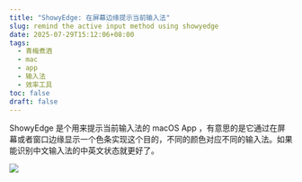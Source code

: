 ```yaml
---
title: "ShowyEdge: 在屏幕边缘提示当前输入法"
slug: remind the active input method using showyedge
date: 2025-07-29T15:12:06+08:00
tags:
  - 青梅煮酒
  - mac
  - app
  - 输入法
  - 效率工具
toc: false
draft: false
---
```


ShowyEdge 是个用来提示当前输入法的 macOS App ，有意思的是它通过在屏幕或者窗口边缘显示一个色条实现这个目的，不同的颜色对应不同的输入法。如果能识别中文输入法的中英文状态就更好了。

![](https://raw.githubusercontent.com/xbot/image-hosting/master/blog/20250729151500000-575742d16a4a34b398bc9128649f3bcb.avif)